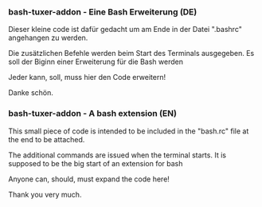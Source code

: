 ### bash-tuxer-addon - Eine Bash Erweiterung (DE) ###

Dieser kleine  code ist dafür gedacht um am Ende in der Datei ".bashrc"
angehangen zu werden.

Die zusätzlichen Befehle werden beim Start des Terminals ausgegeben.
Es soll der Biginn einer Erweiterung für die Bash werden

Jeder kann, soll, muss hier den Code erweitern!

Danke schön.

### bash-tuxer-addon - A bash extension (EN) ###

This small piece of code is intended to be included in the "bash.rc" file at the end
to be attached.

The additional commands are issued when the terminal starts.
It is supposed to be the big start of an extension for bash

Anyone can, should, must expand the code here!

Thank you very much.
